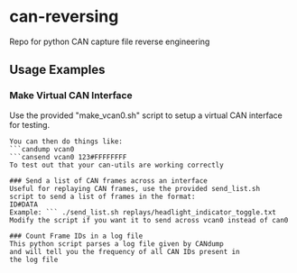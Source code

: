 # can-reversing
Repo for python CAN capture file reverse engineering

## Usage Examples

### Make Virtual CAN Interface
Use the provided "make_vcan0.sh" script to setup a virtual CAN
interface for testing. 
```sudo ./make_vcan0.sh
You can then do things like:
```candump vcan0
```cansend vcan0 123#FFFFFFFF
To test out that your can-utils are working correctly

### Send a list of CAN frames across an interface
Useful for replaying CAN frames, use the provided send_list.sh
script to send a list of frames in the format:
ID#DATA
Example: ``` ./send_list.sh replays/headlight_indicator_toggle.txt
Modify the script if you want it to send across vcan0 instead of can0

### Count Frame IDs in a log file
This python script parses a log file given by CANdump
and will tell you the frequency of all CAN IDs present in
the log file
